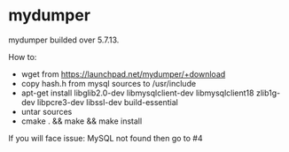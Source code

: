 # mydumper
mydumper builded over 5.7.13.

How to:
- wget from https://launchpad.net/mydumper/+download
- copy hash.h from mysql sources to /usr/include
- apt-get install libglib2.0-dev libmysqlclient-dev libmysqlclient18 zlib1g-dev libpcre3-dev libssl-dev build-essential
- untar sources
- cmake . && make && make install

If you will face issue: MySQL not found then go to #4
